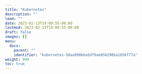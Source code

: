 ```yaml
---
title: "Kubernetes"
description: ""
lead: ""
date: 2023-02-13T19:09:55-08:00
lastmod: 2023-02-13T19:09:55-08:00
draft: false
images: []
menu:
  docs:
    parent: ""
    identifier: "kubernetes-58aa990bba5df9ae056298ba1656f77a"
weight: 999
toc: true
---
```

